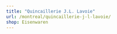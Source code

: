 ```yaml
---
title: "Quincaillerie J.L. Lavoie"
url: /montreal/quincaillerie-j-l-lavoie/
shop: Eisenwaren
---
```

